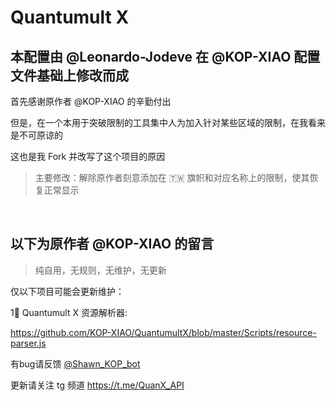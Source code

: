 # Quantumult X
## 本配置由 @Leonardo-Jodeve 在 @KOP-XIAO 配置文件基础上修改而成

首先感谢原作者 @KOP-XIAO 的辛勤付出
    
但是，在一个本用于突破限制的工具集中人为加入针对某些区域的限制，在我看来是不可原谅的
    
这也是我 Fork 并改写了这个项目的原因

> 主要修改：解除原作者刻意添加在 🇹🇼 旗帜和对应名称上的限制，使其恢复正常显示

<br />

## 以下为原作者 @KOP-XIAO 的留言

> 纯自用，无规则，无维护，无更新

仅以下项目可能会更新维护：    

1⃣️ Quantumult X 资源解析器:   

https://github.com/KOP-XIAO/QuantumultX/blob/master/Scripts/resource-parser.js


有bug请反馈 [@Shawn_KOP_bot](https://t.me/Shawn_KOP_bot) 

更新请关注 tg 频道 https://t.me/QuanX_API